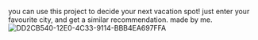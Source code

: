 you can use this project to decide your next vacation spot! just enter your favourite city, and get a similar recommendation. made by me.![DD2CB540-12E0-4C33-9114-BBB4EA697FFA](https://github.com/user-attachments/assets/deb067d5-3949-4d5b-82b8-76d727c1878c)
